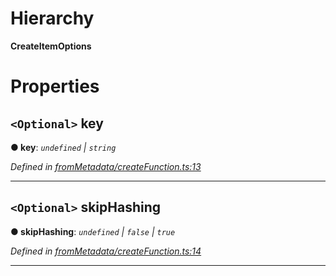 

# Hierarchy

**CreateItemOptions**

# Properties

<a id="key"></a>

## `<Optional>` key

**● key**: *`undefined` \| `string`*

*Defined in [fromMetadata/createFunction.ts:13](https://github.com/polkadot-js/api/blob/7155848/packages/type-storage/src/fromMetadata/createFunction.ts#L13)*

___
<a id="skiphashing"></a>

## `<Optional>` skipHashing

**● skipHashing**: *`undefined` \| `false` \| `true`*

*Defined in [fromMetadata/createFunction.ts:14](https://github.com/polkadot-js/api/blob/7155848/packages/type-storage/src/fromMetadata/createFunction.ts#L14)*

___

